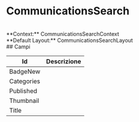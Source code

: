 
# CommunicationsSearch

<br/>
**Context:** CommunicationsSearchContext
<br/>
**Default Layout:** CommunicationsSearchLayout



<br/>
## Campi

| Id | Descrizione | 
| --- | --- | 
| BadgeNew |  | 
| Categories |  | 
| Published |  | 
| Thumbnail |  | 
| Title |  | 

